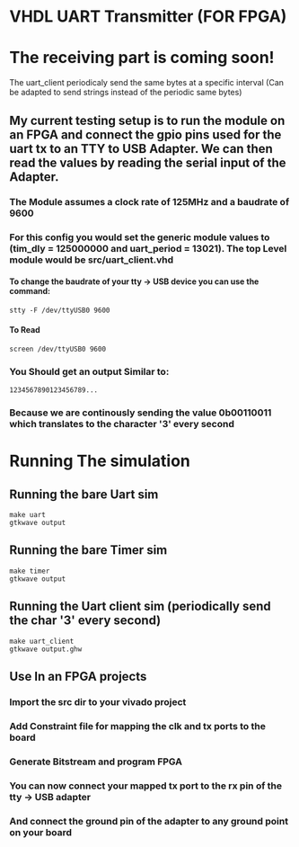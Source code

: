 # VHDL UART Transmitter (FOR FPGA)

# The receiving part is coming soon!

The uart_client periodicaly send the same bytes at a specific interval (Can be adapted to send strings instead of the periodic same bytes)

## My current testing setup is to run the module on an FPGA and connect the gpio pins used for the uart tx to an TTY to USB Adapter. We can then read the values by reading the serial input of the Adapter.

### The Module assumes a clock rate of 125MHz and a baudrate of 9600
### For this config you would set the generic module values to (tim_dly = 125000000 and uart_period = 13021). The top Level module would be src/uart_client.vhd

#### To change the baudrate of your tty -> USB device you can use the command:
```
stty -F /dev/ttyUSB0 9600
```

#### To Read
```
screen /dev/ttyUSB0 9600
```

### You Should get an output Similar to:
```
1234567890123456789...
```
### Because we are continously sending the value 0b00110011 which translates to the character '3' every second 

# Running The simulation

## Running the bare Uart sim
```
make uart
gtkwave output
```

## Running the bare Timer sim
```
make timer
gtkwave output
```

## Running the Uart client sim (periodically send the char '3' every second)
```
make uart_client
gtkwave output.ghw
```

## Use In an FPGA projects
### Import the src dir to your vivado project
### Add Constraint file for mapping the clk and tx ports to the board
### Generate Bitstream and program FPGA
### You can now connect your mapped tx port to the rx pin of the tty -> USB adapter
### And connect the ground pin of the adapter to any ground point on your board